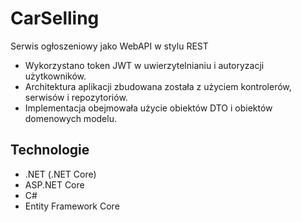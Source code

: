 # CarSelling
Serwis ogłoszeniowy jako WebAPI w stylu REST
* Wykorzystano token JWT w uwierzytelnianiu i autoryzacji użytkowników.
* Architektura aplikacji zbudowana została z użyciem kontrolerów, serwisów i repozytoriów.
* Implementacja obejmowała użycie obiektów DTO i obiektów domenowych modelu.

## Technologie
* .NET (.NET Core)
* ASP.NET Core
* C#
* Entity Framework Core
